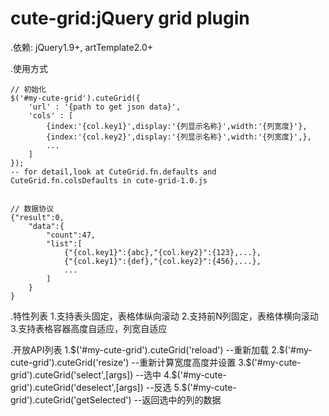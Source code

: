 # cute-grid:jQuery grid plugin

.依赖:
    jQuery1.9+, artTemplate2.0+

.使用方式

    // 初始化
    $('#my-cute-grid').cuteGrid({
        'url' : '{path to get json data}',
        'cols' : [
            {index:'{col.key1}',display:'{列显示名称}',width:'{列宽度}'},
            {index:'{col.key2}',display:'{列显示名称}',width:'{列宽度}',},
            ...
        ]
    });
    -- for detail,look at CuteGrid.fn.defaults and CuteGrid.fn.colsDefaults in cute-grid-1.0.js
    
    
    // 数据协议
    {"result":0,
        "data":{
            "count":47,
            "list":[
                {"{col.key1}":{abc},"{col.key2}":{123},...},
                {"{col.key1}":{def},"{col.key2}":{456},...},
                ...
            ]
        }
    }

.特性列表
    1.支持表头固定，表格体纵向滚动
    2.支持前N列固定，表格体横向滚动
    3.支持表格容器高度自适应，列宽自适应

.开放API列表
    1.$('#my-cute-grid').cuteGrid('reload')             --重新加载
    2.$('#my-cute-grid').cuteGrid('resize')             --重新计算宽度高度并设置
    3.$('#my-cute-grid').cuteGrid('select',[args])      --选中
    4.$('#my-cute-grid').cuteGrid('deselect',[args])    --反选
    5.$('#my-cute-grid').cuteGrid('getSelected')        --返回选中的列的数据
    

